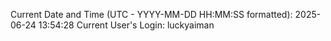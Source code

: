 Current Date and Time (UTC - YYYY-MM-DD HH:MM:SS formatted): 2025-06-24 13:54:28
Current User's Login: luckyaiman
